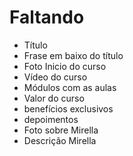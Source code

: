 # Faltando

- Título
- Frase em baixo do título
- Foto Inicio do curso
- Vídeo do curso
- Módulos com as aulas
- Valor do curso
- benefícios exclusivos
- depoimentos
- Foto sobre Mirella
- Descrição Mirella

<!-- const axios = require("axios").default;

const options = {
  method: 'POST',
  url: 'https://sandbox.api.pagseguro.com/charges',
  headers: {
    Accept: 'application/json',
    Authorization: 'TOKEN DE ACESSO',
    'Content-type': 'application/json'
  },
  data: {
    amount: {value: 4990, currency: 'BRL'},
    payment_method: {
      card: {
        holder: {name: 'LUIZ S G CRUZ'},
        number: '4234242423',
        exp_month: 11,
        exp_year: 23,
        security_code: '111',
        store: false
      },
      type: 'CREDIT_CARD',
      installments: 3,
      capture: true,
      soft_descriptor: 'ebook manual'
    },
    notification_urls: ['ENDEREÇO DA API'],
    description: 'EBOOK'
  }
};

axios.request(options).then(function (response) {
  console.log(response.data);
}).catch(function (error) {
  console.error(error);
}); -->
